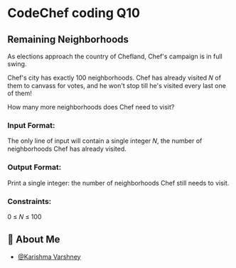 
# CodeChef coding Q10

## Remaining Neighborhoods

As elections approach the country of Chefland, Chef's campaign is in full swing.

Chef's city has exactly 
100
neighborhoods.
Chef has already visited 
𝑁
of them to canvass for votes, and he won't stop till he's visited every last one of them!

How many more neighborhoods does Chef need to visit?

### Input Format:

The only line of input will contain a single integer 
𝑁, the number of neighborhoods Chef has already visited.

### Output Format:

Print a single integer: the number of neighborhoods Chef still needs to visit.

### Constraints:
0
≤
𝑁
≤
100

## 🚀 About Me

- [@Karishma Varshney](https://github.com/Karishma-Varshney)
